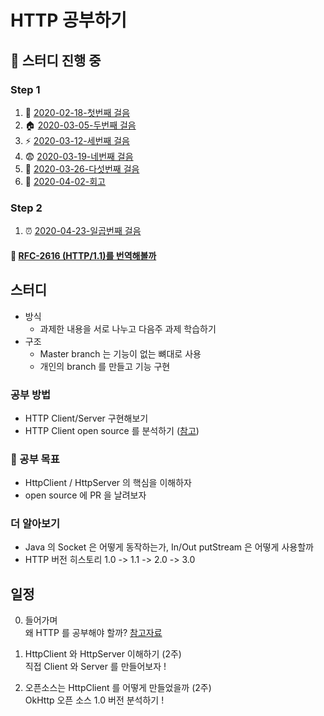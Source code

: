 # HTTP 공부하기

## :trolleybus: 스터디 진행 중

### Step 1
1. :checkered_flag: [2020-02-18-첫번째 걸음](/documents/steps/step1.md)
2. :house: [2020-03-05-두번째 걸음](/documents/steps/step2.md)
3. :zap: [2020-03-12-세번째 걸음](/documents/steps/step3.md)
4. :fearful: [2020-03-19-네번째 걸음](/documents/steps/step4.md)
5. :bicyclist: [2020-03-26-다섯번째 걸음](/documents/steps/step5.md)
6. :beers: [2020-04-02-회고](/documents/steps/step6.md)

### Step 2
1. ⏰ [2020-04-23-일곱번째 걸음](/documents/steps/step7.md)

#### :walking: [RFC-2616 (HTTP/1.1)를 번역해볼까](https://github.com/Study-Java-Together/study-http/blob/master/rfc-2616-HTTP1.1/ko/context.md )

## 스터디

- 방식
  - 과제한 내용을 서로 나누고 다음주 과제 학습하기
- 구조
  - Master branch 는 기능이 없는 뼈대로 사용
  - 개인의 branch 를 만들고 기능 구현

### 공부 방법
- HTTP Client/Server 구현해보기
- HTTP Client open source 를 분석하기 ([참고](https://github.com/square/okhttp/))

### :art: 공부 목표
- HttpClient / HttpServer 의 핵심을 이해하자 
- open source 에 PR 을 날려보자

### 더 알아보기
- Java 의 Socket 은 어떻게 동작하는가, In/Out putStream 은 어떻게 사용할까
- HTTP 버전 히스토리 1.0 -> 1.1 -> 2.0 -> 3.0

## 일정

0. 들어가며
<br> 왜 HTTP 를 공부해야 할까? [참고자료](https://www.slideshare.net/deview/d2-campus-http)

1. HttpClient 와 HttpServer 이해하기 (2주)
<br> 직접 Client 와 Server 를 만들어보자 !

2. 오픈소스는 HttpClient 를 어떻게 만들었을까 (2주)
<br> OkHttp 오픈 소스 1.0 버전 분석하기 !
